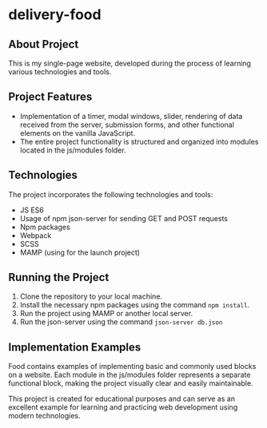 # delivery-food

## About Project 
This is my single-page website, developed during the process of learning various technologies and tools.

## Project Features
* Implementation of a timer, modal windows, slider, rendering of data received from the server, submission forms, 
  and other functional elements on the vanilla JavaScript.
* The entire project functionality is structured and organized into modules located in the js/modules folder.

## Technologies
The project incorporates the following technologies and tools:      
* JS ES6
* Usage of npm json-server for sending GET and POST requests
* Npm packages
* Webpack
* SCSS
* MAMP (using for the launch project)

## Running the Project
1. Clone the repository to your local machine.
2. Install the necessary npm packages using the command `npm install`.
3. Run the project using MAMP or another local server.
4. Run the json-server using the command `json-server db.json`

## Implementation Examples
Food contains examples of implementing basic and commonly used blocks on a website. Each module in the js/modules folder represents a separate functional block, making the project visually clear and easily maintainable.

This project is created for educational purposes and can serve as an excellent example for learning and practicing web development using modern technologies.
